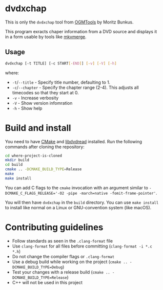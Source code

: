# dvdxchap

This is only the `dvdxchap` tool from [OGMTools](http://www.bunkus.org/videotools/ogmtools/index.html) by Moritz Bunkus.

This program exracts chaper information from a DVD source and displays it in a form usable by tools like [mkvmerge](https://mkvtoolnix.download/downloads.html).

## Usage

```bash
dvdxchap [-t TITLE] [-c START[-END]] [-v] [-V] [-h]
```

where:

* `-t`/`--title` - Specify title number, defaulting to 1.
* `-c`/`--chapter` - Specify the chapter range (2-4). This adjusts all timecodes so that they start at 0.
* `-v` - Increase verbosity
* `-V` - Show version infomration
* `-h` - Show help

# Build and install

You need to have [CMake](https://cmake.org/) and [libdvdread](https://github.com/mirror/libdvdread) installed. Run the following commands after cloning the repository:

```bash
cd where-project-is-cloned
mkdir build
cd build
cmake .. -DCMAKE_BUILD_TYPE=Release
make
make install
```

You can add C flags to the `cmake` invocation with an argument similar to `-DCMAKE_C_FLAGS_RELEASE='-O2 -pipe -march=native -fomit-frame-pointer'`.

You will then have `dvdxchap` in the `build` directory. You can use `make install` to install like normal on a Linux or GNU-convention system (like macOS).

# Contributing guidelines

* Follow standards as seen in the `.clang-format` file
* Use `clang-format` for all files before committing (`clang-format -i *.c *.h`)
* Do not change the compiler flags or `.clang-format`
* Use a debug build while working on the project (`cmake .. -DCMAKE_BUILD_TYPE=Debug`)
* Test your changes with a release build (`cmake .. -DCMAKE_BUILD_TYPE=Release`)
* C++ will not be used in this project
